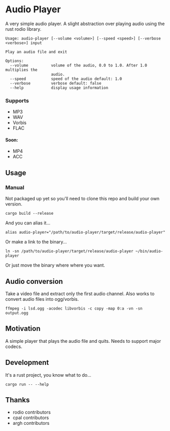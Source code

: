 # Audio Player

A very simple audio player. A slight abstraction over playing audio using the rust rodio library.

```
Usage: audio-player [--volume <volume>] [--speed <speed>] [--verbose <verbose>] input

Play an audio file and exit

Options:
  --volume          volume of the audio, 0.0 to 1.0. After 1.0 multiplies the
                    audio.
  --speed           speed of the audio default: 1.0
  --verbose         verbose default: false
  --help            display usage information
```

### Supports

- MP3
- WAV
- Vorbis
- FLAC

#### Soon:

- MP4
- ACC

## Usage

### Manual

Not packaged up yet so you'll need to clone this repo and build your own version.

```
cargo build --release
```

And you can alias it...

```
alias audio-player="/path/to/audio-player/target/release/audio-player"
```

Or make a link to the binary...

```
ln -sn /path/to/audio-player/target/release/audio-player ~/bin/audio-player
```

Or just move the binary where where you want.

## Audio conversion

Take a video file and extract only the first audio channel. Also works to convert audio files into ogg/vorbis.

```
ffmpeg -i lsd.ogg -acodec libvorbis -c copy -map 0:a -vn -sn output.ogg
```

## Motivation

A simple player that plays the audio file and quits. Needs to support major codecs.


## Development

It's a rust project, you know what to do...

```
cargo run -- --help
```

## Thanks

- rodio contributors
- cpal contributors
- argh contributors
